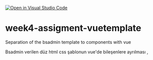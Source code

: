 [![Open in Visual Studio Code](https://classroom.github.com/assets/open-in-vscode-f059dc9a6f8d3a56e377f745f24479a46679e63a5d9fe6f495e02850cd0d8118.svg)](https://classroom.github.com/online_ide?assignment_repo_id=7211784&assignment_repo_type=AssignmentRepo)
# week4-assigment-vuetemplate
Separation of the bsadmin template to components with vue

Bsadmin verilen düz html css şablonun vue'de bileşenlere ayrılması  ,

